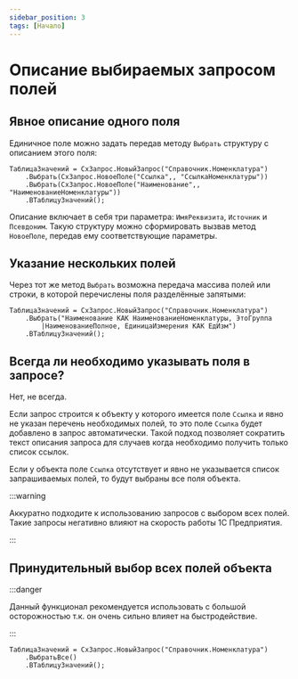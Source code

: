 ```yaml
---
sidebar_position: 3
tags: [Начало]
---
```


# Описание выбираемых запросом полей

## Явное описание одного поля

Единичное поле можно задать передав методу `Выбрать` структуру с описанием этого поля:

```bsl
ТаблицаЗначений = СхЗапрос.НовыйЗапрос("Справочник.Номенклатура")
	.Выбрать(СхЗапрос.НовоеПоле("Ссылка",, "СсылкаНоменклатуры"))
	.Выбрать(СхЗапрос.НовоеПоле("Наименование",, "НаименованиеНоменклатуры"))
	.ВТаблицуЗначений();
```

Описание включает в себя три параметра: `ИмяРеквизита`, `Источник` и `Псевдоним`. Такую структуру можно сформировать вызвав метод `НовоеПоле`, передав ему соответствующие параметры.

## Указание нескольких полей

Через тот же метод `Выбрать` возможна передача массива полей или строки, в которой перечислены поля разделённые запятыми:

```bsl
ТаблицаЗначений = СхЗапрос.НовыйЗапрос("Справочник.Номенклатура")
	.Выбрать("Наименование КАК НаименованиеНоменклатуры, ЭтоГруппа
		|НаименованиеПолное, ЕдиницаИзмерения КАК ЕдИзм")
	.ВТаблицуЗначений();
```

## Всегда ли необходимо указывать поля в запросе?

Нет, не всегда.

Если запрос строится к объекту у которого имеется поле `Ссылка` и явно не указан перечень необходимых полей, то это поле `Ссылка` будет добавлено в запрос автоматически. Такой подход позволяет сократить текст описания запроса для случаев когда необходимо получить только список ссылок.

Если у объекта поле `Ссылка` отсутствует и явно не указывается список запрашиваемых полей, то будут выбраны все поля объекта.

:::warning

Аккуратно подходите к использованию запросов с выбором всех полей. Такие запросы негативно влияют на скорость работы 1С Предприятия.

:::

## Принудительный выбор всех полей объекта

:::danger

Данный функционал рекомендуется использовать с большой осторожностью т.к. он очень сильно влияет на быстродействие.

:::

```bsl
ТаблицаЗначений = СхЗапрос.НовыйЗапрос("Справочник.Номенклатура")
	.ВыбратьВсе()
	.ВТаблицуЗначений();
```
